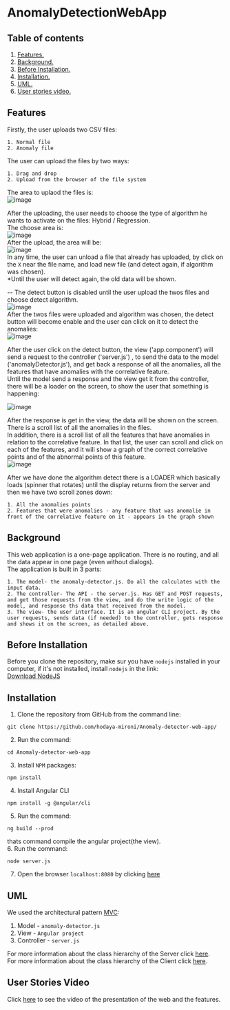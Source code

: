 # AnomalyDetectionWebApp

## Table of contents
1. [ Features. ](#feat)  
2. [ Background. ](#back)  
3. [ Before Installation. ](#before)
4. [ Installation. ](#inst)
5. [ UML. ](#UML)
6. [ User stories video. ](#user)

<a name="feat"></a>
## Features
Firstly, the user uploads two CSV files:  
```
1. Normal file
2. Anomaly file  
```

The user can upload the files by two ways:  
```
1. Drag and drop
2. Upload from the browser of the file system  
```
The area to uplaod the files is:    
![image](https://user-images.githubusercontent.com/71708182/120105834-4d6f6080-c163-11eb-929c-01112285a43b.png)


After the uploading, the user needs to choose the type of algorithm he wants to activate on the files: Hybrid / Regression.  
The choose area is:   
![image](https://user-images.githubusercontent.com/71708182/120105886-7132a680-c163-11eb-8d92-f7e457708ffb.png)   
 After the upload, the area will be:   
 ![image](https://user-images.githubusercontent.com/71708182/120106105-6fb5ae00-c164-11eb-931e-d9a8d087cd15.png)   
 In any time, the user can unload a file that already has uploaded, by click on the `X` near the file name, and load new file (and detect again, if algorithm was chosen).    
*Until the user will detect again, the old data will be shown.   

-- The detect button is disabled until the user upload the twos files and choose detect algorithm.     
![image](https://user-images.githubusercontent.com/71708182/120105971-dab2b500-c163-11eb-81fc-5cb4b8be2cda.png)    
After the twos files were uploaded and algorithm was chosen, the detect button will become enable and the user can click on it to detect the anomalies:   
![image](https://user-images.githubusercontent.com/71708182/120106202-db981680-c164-11eb-8961-9c461b49c33e.png)

After the user click on the detect button, the view ('app.component') will send a request to the controller ('server.js') , to send the data to the model ('anomalyDetector.js'),
and get back a response of all the anomalies, all the features that have anomalies with the correlative feature.   
Until the model send a response and the view get it from the controller, there will be a loader on the screen, to show the user that something is happening:     

![image](https://user-images.githubusercontent.com/71708182/120109956-574d8f80-c174-11eb-8695-ebe8a3582397.png)

After the response is get in the view, the data will be shown on the screen.   
There is a scroll list of all the anomalies in the files.   
In addition, there is a scroll list of all the features that have anomalies in relation to the correlative feature. In that list, the user can scroll and click on each of the features, and it will show a graph of the correct correlative points and of the abnormal points of this feature.   
![image](https://user-images.githubusercontent.com/71708182/120106597-57df2980-c166-11eb-9072-7e0a38f307f5.png)    
 

After we have done the algorithm detect there is a LOADER which basically loads (spinner that rotates) until the display returns from the server and then we have two scroll zones down:  
```
1. All the anomalies points
2. Features that were anomalies - any feature that was anomalie in front of the correlative feature on it - appears in the graph shown  
```
<a name="back"></a>
## Background
This web application is a one-page application. There is no routing, and all the data appear in one page (even without dialogs).   
The application is built in 3 parts:
```
1. The model- the anomaly-detector.js. Do all the calculates with the input data.
2. The controller- The API - the server.js. Has GET and POST requests, and get those requests from the view, and do the write logic of the model, and response ths data that received from the model.
3. The view- the user interface. It is an angular CLI project. By the user requests, sends data (if needed) to the controller, gets response and shows it on the screen, as detailed above.
```

<a name="before"></a>
## Before Installation
Before you clone the repository, make sur you have `nodejs` installed in your computer, if it's not installed, install `nodejs` in the link:  
[Download NodeJS](https://nodejs.org/en/download/)

<a name="inst"></a>
## Installation
1. Clone the repository from GitHub from the command line:  
```
git clone https://github.com/hodaya-mironi/Anomaly-detector-web-app/
```  
2. Run the command:  
```
cd Anomaly-detector-web-app
```
3. Install `NPM` packages:  
```
npm install  
```  
4. Install Angular CLI
```  
npm install -g @angular/cli
```  
5. Run the command:
```  
ng build --prod   
```     
thats command compile the angular project(the view).   
6. Run the command:
```  
node server.js
```
7. Open the browser `localhost:8080` by clicking [here](http://localhost:8080/)       
<a name="UML"></a>
## UML
We used the architectural pattern [MVC](https://en.wikipedia.org/wiki/Model%E2%80%93view%E2%80%93controller):  
1. Model - `anomaly-detector.js`
2. View - `Angular project`
3. Controller - `server.js`  

For more information about the class hierarchy of the Server click [here](https://github.com/hodaya-mironi/Anomaly-detector-web-app/blob/master/Server%20UML.pdf).   
For more information about the class hierarchy of the Client click [here](https://github.com/hodaya-mironi/Anomaly-detector-web-app/blob/master/Client%20UML.pdf).

<a name="user"></a>
## User Stories Video
Click [here](https://www.youtube.com/watch?v=AL-sKdRt8-o) to see the video of the presentation of the web and the features.
